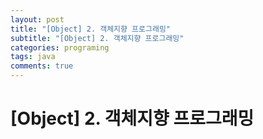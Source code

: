 ```yaml
---
layout: post
title: "[Object] 2. 객체지향 프로그래밍"
subtitle: "[Object] 2. 객체지향 프로그래밍"
categories: programing
tags: java
comments: true
---
```


# [Object] 2. 객체지향 프로그래밍
